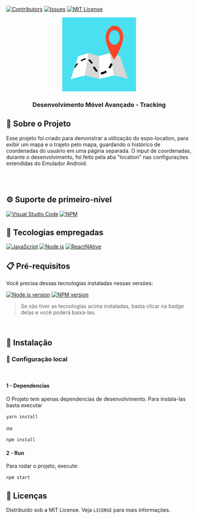 [![Contributors][contributors-shield]][contributors-url]
[![Issues][issues-shield]][issues-url]
[![MIT License][license-shield]][license-url]

<div align="center">
  <a href="#">
    <img src="assets\map.gif" style="width:200px; height:200px;"alt="Logo" />
  </a>

  <h3 align="center">Desenvolvimento Móvel Avançado - Tracking</h3>

</div>

## 🔰 Sobre o Projeto

Esse projeto foi criado para demonstrar a utilização do expo-location, para exibir um mapa e o trajeto pelo mapa, guardando o histórico de coordenadas do usuário em uma página separada.
O input de coordenadas, durante o desenvolvimento, foi feito pela aba "location" nas configurações extendidas do Emulador Android.


<br/>
<br/>

## ⚙ Suporte de primeiro-nível

[![Visual Studio Code][vscode]][vscode-url]
[![NPM][npm]][npm-url]

## 💾 Tecologias empregadas

[![JavaScript][javascript]][javascript-url]
[![Node.js][node.js]][node-url]
[![ReactNAtive][reactnative]][reactnative-url]

## 📋 Pré-requisitos

Você precisa dessas tecnologias instaladas nessas versões:

[![Node.js version][node.js-version]][node.js-installation]
[![NPM version][npm-version]][npm-installation]

> Se não tiver as tecnologias acima instaladas, basta clicar na badge delas e você poderá baixa-las.

<br/>

## 📌 Instalação

### 🔩 Configuração local

<br/>

#### 1 - Dependencias

O Projeto tem apenas dependencias de desenvolvimento. Para instala-las basta executar

```bash
yarn install
```
ou 
```
npm install
```

#### 2 - Run

Para rodar o projeto, execute:
```
npm start
```


## 📑 Licenças

Distribuído sob a MIT License. Veja `LICENSE` para mais informações.

<!-- ASSETS -->

<!-- BADGE - Contributors -->

[contributors-shield]: https://img.shields.io/github/contributors/toledkrw/AulaDevMovelAvancado-GPS.svg?style=for-the-badge
[contributors-url]: https://github.com/toledkrw/AulaDevMovelAvancado-GPS/graphs/contributors

<!-- BADGE - Issues -->

[issues-shield]: https://img.shields.io/github/issues/toledkrw/AulaDevMovelAvancado-GPS.svg?style=for-the-badge
[issues-url]: https://github.com/toledkrw/AulaDevMovelAvancado-GPS/issues

<!-- BADGE - License -->

[license-shield]: https://img.shields.io/github/license/toledkrw/AulaDevMovelAvancado-GPS.svg?style=for-the-badge
[license-url]: https://github.com/toledkrw/AulaDevMovelAvancado-GPS/blob/main/LICENSE

<!--  -->
<!-- TECHNOLOGIES -->
<!--  -->

<!-- BADGE - Javascript -->

[javascript]: https://img.shields.io/badge/JavaScript-fce303?logo=javascript&logoColor=black&style=for-the-badge
[javascript-url]: https://www.javascript.com/


<!-- BADGE - Node.js -->

[node.js]: https://img.shields.io/badge/Node.js-43853D?style=for-the-badge&logo=node.js&logoColor=white
[node-url]: https://nodejs.org/
[node.js-version]: https://shields.io/badge/node->=14-43853D?logo=node.js&style=for-the-badge&logoColor=white
[node.js-installation]: https://nodejs.dev/en/learn/how-to-install-nodejs

<!-- BADGE - NPM -->

[npm]: https://img.shields.io/badge/NPM-%23000000.svg?style=for-the-badge&logo=npm&logoColor=white
[npm-url]: https://www.npmjs.com/
[npm-version]: https://shields.io/badge/yarn->=7.20-%23000000?logo=npm&style=for-the-badge&logoColor=white
[npm-installation]: https://docs.npmjs.com/downloading-and-installing-node-js-and-npm

<!-- BADGE - ReactNative -->

[reactnative]: https://img.shields.io/badge/React_Native-03dffc?logo=react&logoColor=black&style=for-the-badge
[reactnative-url]: https://reactnative.dev/

<!-- BADGE - VS Code -->

[vscode]: https://img.shields.io/badge/Visual%20Studio%20Code-0078d7.svg?style=for-the-badge&logo=visual-studio-code&logoColor=white
[vscode-url]: https://code.visualstudio.com/
